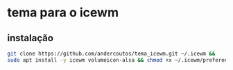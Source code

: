 # tema para o icewm

## instalação

```bash
git clone https://github.com/andercoutos/tema_icewm.git ~/.icewm &&
sudo apt install -y icewm volumeicon-alsa && chmod +x ~/.icewm/preferences

```